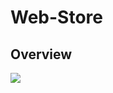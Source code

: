 # Web-Store
<h2>Overview</h2>
<img src = "https://github.com/varunkumar025/Web-Store/assets/84792929/1b5c764f-1aff-4f25-8bb1-d491b383eed6"ms;t="img"> 
